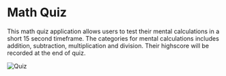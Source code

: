 # Math Quiz

This math quiz application allows users to test their mental calculations in a short 15 second timeframe.
The categories for mental calculations includes addition, subtraction, multiplication and division.
Their highscore will be recorded at the end of quiz.

![Quiz](https://github.com/irvintingsieze/master/math_quiz_.gif)
